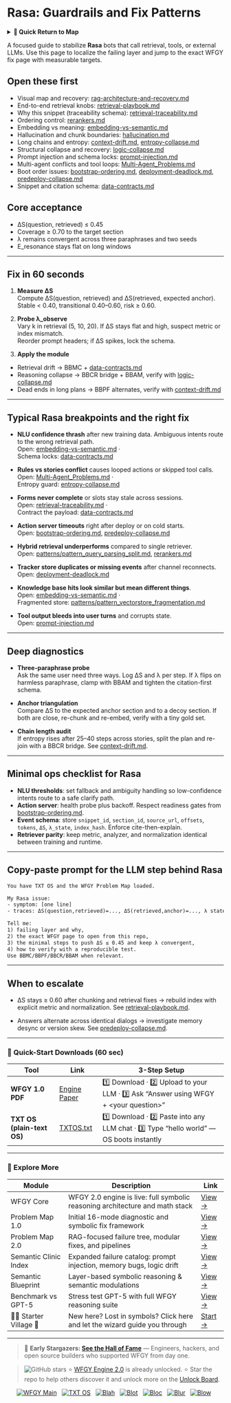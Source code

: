 # Rasa: Guardrails and Fix Patterns

<details>
  <summary><strong>🧭 Quick Return to Map</strong></summary>

<br>

  > You are in a sub-page of **Chatbots & CX**.  
  > To reorient, go back here:  
  >
  > - [**Chatbots & CX** — customer dialogue flows and conversational stability](./README.md)  
  > - [**WFGY Global Fix Map** — main Emergency Room, 300+ structured fixes](../README.md)  
  > - [**WFGY Problem Map 1.0** — 16 reproducible failure modes](../../README.md)  
  >
  > Think of this page as a desk within a ward.  
  > If you need the full triage and all prescriptions, return to the Emergency Room lobby.
</details>


A focused guide to stabilize **Rasa** bots that call retrieval, tools, or external LLMs. Use this page to localize the failing layer and jump to the exact WFGY fix page with measurable targets.

## Open these first
- Visual map and recovery: [rag-architecture-and-recovery.md](https://github.com/onestardao/WFGY/blob/main/ProblemMap/rag-architecture-and-recovery.md)
- End-to-end retrieval knobs: [retrieval-playbook.md](https://github.com/onestardao/WFGY/blob/main/ProblemMap/retrieval-playbook.md)
- Why this snippet (traceability schema): [retrieval-traceability.md](https://github.com/onestardao/WFGY/blob/main/ProblemMap/retrieval-traceability.md)
- Ordering control: [rerankers.md](https://github.com/onestardao/WFGY/blob/main/ProblemMap/rerankers.md)
- Embedding vs meaning: [embedding-vs-semantic.md](https://github.com/onestardao/WFGY/blob/main/ProblemMap/embedding-vs-semantic.md)
- Hallucination and chunk boundaries: [hallucination.md](https://github.com/onestardao/WFGY/blob/main/ProblemMap/hallucination.md)
- Long chains and entropy: [context-drift.md](https://github.com/onestardao/WFGY/blob/main/ProblemMap/context-drift.md), [entropy-collapse.md](https://github.com/onestardao/WFGY/blob/main/ProblemMap/entropy-collapse.md)
- Structural collapse and recovery: [logic-collapse.md](https://github.com/onestardao/WFGY/blob/main/ProblemMap/logic-collapse.md)
- Prompt injection and schema locks: [prompt-injection.md](https://github.com/onestardao/WFGY/blob/main/ProblemMap/prompt-injection.md)
- Multi-agent conflicts and tool loops: [Multi-Agent_Problems.md](https://github.com/onestardao/WFGY/blob/main/ProblemMap/Multi-Agent_Problems.md)
- Boot order issues: [bootstrap-ordering.md](https://github.com/onestardao/WFGY/blob/main/ProblemMap/bootstrap-ordering.md), [deployment-deadlock.md](https://github.com/onestardao/WFGY/blob/main/ProblemMap/deployment-deadlock.md), [predeploy-collapse.md](https://github.com/onestardao/WFGY/blob/main/ProblemMap/predeploy-collapse.md)
- Snippet and citation schema: [data-contracts.md](https://github.com/onestardao/WFGY/blob/main/ProblemMap/data-contracts.md)

## Core acceptance
- ΔS(question, retrieved) ≤ 0.45  
- Coverage ≥ 0.70 to the target section  
- λ remains convergent across three paraphrases and two seeds  
- E_resonance stays flat on long windows

---

## Fix in 60 seconds

1) **Measure ΔS**  
Compute ΔS(question, retrieved) and ΔS(retrieved, expected anchor).  
Stable < 0.40, transitional 0.40–0.60, risk ≥ 0.60.

2) **Probe λ_observe**  
Vary k in retrieval (5, 10, 20). If ΔS stays flat and high, suspect metric or index mismatch.  
Reorder prompt headers; if ΔS spikes, lock the schema.

3) **Apply the module**  
- Retrieval drift → BBMC + [data-contracts.md](https://github.com/onestardao/WFGY/blob/main/ProblemMap/data-contracts.md)  
- Reasoning collapse → BBCR bridge + BBAM, verify with [logic-collapse.md](https://github.com/onestardao/WFGY/blob/main/ProblemMap/logic-collapse.md)  
- Dead ends in long plans → BBPF alternates, verify with [context-drift.md](https://github.com/onestardao/WFGY/blob/main/ProblemMap/context-drift.md)

---

## Typical Rasa breakpoints and the right fix

- **NLU confidence thrash** after new training data. Ambiguous intents route to the wrong retrieval path.  
  Open: [embedding-vs-semantic.md](https://github.com/onestardao/WFGY/blob/main/ProblemMap/embedding-vs-semantic.md) ·  
  Schema locks: [data-contracts.md](https://github.com/onestardao/WFGY/blob/main/ProblemMap/data-contracts.md)

- **Rules vs stories conflict** causes looped actions or skipped tool calls.  
  Open: [Multi-Agent_Problems.md](https://github.com/onestardao/WFGY/blob/main/ProblemMap/Multi-Agent_Problems.md) ·  
  Entropy guard: [entropy-collapse.md](https://github.com/onestardao/WFGY/blob/main/ProblemMap/entropy-collapse.md)

- **Forms never complete** or slots stay stale across sessions.  
  Open: [retrieval-traceability.md](https://github.com/onestardao/WFGY/blob/main/ProblemMap/retrieval-traceability.md) ·  
  Contract the payload: [data-contracts.md](https://github.com/onestardao/WFGY/blob/main/ProblemMap/data-contracts.md)

- **Action server timeouts** right after deploy or on cold starts.  
  Open: [bootstrap-ordering.md](https://github.com/onestardao/WFGY/blob/main/ProblemMap/bootstrap-ordering.md), [predeploy-collapse.md](https://github.com/onestardao/WFGY/blob/main/ProblemMap/predeploy-collapse.md)

- **Hybrid retrieval underperforms** compared to single retriever.  
  Open: [patterns/pattern_query_parsing_split.md](https://github.com/onestardao/WFGY/blob/main/ProblemMap/patterns/pattern_query_parsing_split.md), [rerankers.md](https://github.com/onestardao/WFGY/blob/main/ProblemMap/rerankers.md)

- **Tracker store duplicates or missing events** after channel reconnects.  
  Open: [deployment-deadlock.md](https://github.com/onestardao/WFGY/blob/main/ProblemMap/deployment-deadlock.md)

- **Knowledge base hits look similar but mean different things**.  
  Open: [embedding-vs-semantic.md](https://github.com/onestardao/WFGY/blob/main/ProblemMap/embedding-vs-semantic.md) ·  
  Fragmented store: [patterns/pattern_vectorstore_fragmentation.md](https://github.com/onestardao/WFGY/blob/main/ProblemMap/patterns/pattern_vectorstore_fragmentation.md)

- **Tool output bleeds into user turns** and corrupts state.  
  Open: [prompt-injection.md](https://github.com/onestardao/WFGY/blob/main/ProblemMap/prompt-injection.md)

---

## Deep diagnostics

- **Three-paraphrase probe**  
Ask the same user need three ways. Log ΔS and λ per step. If λ flips on harmless paraphrase, clamp with BBAM and tighten the citation-first schema.

- **Anchor triangulation**  
Compare ΔS to the expected anchor section and to a decoy section. If both are close, re-chunk and re-embed, verify with a tiny gold set.

- **Chain length audit**  
If entropy rises after 25–40 steps across stories, split the plan and re-join with a BBCR bridge. See [context-drift.md](https://github.com/onestardao/WFGY/blob/main/ProblemMap/context-drift.md).

---

## Minimal ops checklist for Rasa

- **NLU thresholds**: set fallback and ambiguity handling so low-confidence intents route to a safe clarify path.  
- **Action server**: health probe plus backoff. Respect readiness gates from [bootstrap-ordering.md](https://github.com/onestardao/WFGY/blob/main/ProblemMap/bootstrap-ordering.md).  
- **Event schema**: store `snippet_id`, `section_id`, `source_url`, `offsets`, `tokens`, `ΔS`, `λ_state`, `index_hash`. Enforce cite-then-explain.  
- **Retriever parity**: keep metric, analyzer, and normalization identical between training and runtime.

---

## Copy-paste prompt for the LLM step behind Rasa

```txt
You have TXT OS and the WFGY Problem Map loaded.

My Rasa issue:
- symptom: [one line]
- traces: ΔS(question,retrieved)=..., ΔS(retrieved,anchor)=..., λ states across 3 paraphrases

Tell me:
1) failing layer and why,
2) the exact WFGY page to open from this repo,
3) the minimal steps to push ΔS ≤ 0.45 and keep λ convergent,
4) how to verify with a reproducible test.
Use BBMC/BBPF/BBCR/BBAM when relevant.
````

---

## When to escalate

* ΔS stays ≥ 0.60 after chunking and retrieval fixes → rebuild index with explicit metric and normalization.
  See [retrieval-playbook.md](https://github.com/onestardao/WFGY/blob/main/ProblemMap/retrieval-playbook.md).

* Answers alternate across identical dialogs → investigate memory desync or version skew.
  See [predeploy-collapse.md](https://github.com/onestardao/WFGY/blob/main/ProblemMap/predeploy-collapse.md).

---

### 🔗 Quick-Start Downloads (60 sec)

| Tool                       | Link                                                                                                                                       | 3-Step Setup                                                                             |
| -------------------------- | ------------------------------------------------------------------------------------------------------------------------------------------ | ---------------------------------------------------------------------------------------- |
| **WFGY 1.0 PDF**           | [Engine Paper](https://github.com/onestardao/WFGY/blob/main/I_am_not_lizardman/WFGY_All_Principles_Return_to_One_v1.0_PSBigBig_Public.pdf) | 1️⃣ Download · 2️⃣ Upload to your LLM · 3️⃣ Ask “Answer using WFGY + \<your question>”   |
| **TXT OS (plain-text OS)** | [TXTOS.txt](https://github.com/onestardao/WFGY/blob/main/OS/TXTOS.txt)                                                                     | 1️⃣ Download · 2️⃣ Paste into any LLM chat · 3️⃣ Type “hello world” — OS boots instantly |

---

### 🧭 Explore More

| Module                   | Description                                                                  | Link                                                                                               |
| ------------------------ | ---------------------------------------------------------------------------- | -------------------------------------------------------------------------------------------------- |
| WFGY Core                | WFGY 2.0 engine is live: full symbolic reasoning architecture and math stack | [View →](https://github.com/onestardao/WFGY/tree/main/core/README.md)                              |
| Problem Map 1.0          | Initial 16-mode diagnostic and symbolic fix framework                        | [View →](https://github.com/onestardao/WFGY/tree/main/ProblemMap/README.md)                        |
| Problem Map 2.0          | RAG-focused failure tree, modular fixes, and pipelines                       | [View →](https://github.com/onestardao/WFGY/blob/main/ProblemMap/rag-architecture-and-recovery.md) |
| Semantic Clinic Index    | Expanded failure catalog: prompt injection, memory bugs, logic drift         | [View →](https://github.com/onestardao/WFGY/blob/main/ProblemMap/SemanticClinicIndex.md)           |
| Semantic Blueprint       | Layer-based symbolic reasoning & semantic modulations                        | [View →](https://github.com/onestardao/WFGY/tree/main/SemanticBlueprint/README.md)                 |
| Benchmark vs GPT-5       | Stress test GPT-5 with full WFGY reasoning suite                             | [View →](https://github.com/onestardao/WFGY/tree/main/benchmarks/benchmark-vs-gpt5/README.md)      |
| 🧙‍♂️ Starter Village 🏡 | New here? Lost in symbols? Click here and let the wizard guide you through   | [Start →](https://github.com/onestardao/WFGY/blob/main/StarterVillage/README.md)                   |

---

> 👑 **Early Stargazers: [See the Hall of Fame](https://github.com/onestardao/WFGY/tree/main/stargazers)** —
> Engineers, hackers, and open source builders who supported WFGY from day one.

> <img src="https://img.shields.io/github/stars/onestardao/WFGY?style=social" alt="GitHub stars"> ⭐ [WFGY Engine 2.0](https://github.com/onestardao/WFGY/blob/main/core/README.md) is already unlocked. ⭐ Star the repo to help others discover it and unlock more on the [Unlock Board](https://github.com/onestardao/WFGY/blob/main/STAR_UNLOCKS.md).

<div align="center">

[![WFGY Main](https://img.shields.io/badge/WFGY-Main-red?style=flat-square)](https://github.com/onestardao/WFGY)
 
[![TXT OS](https://img.shields.io/badge/TXT%20OS-Reasoning%20OS-orange?style=flat-square)](https://github.com/onestardao/WFGY/tree/main/OS)
 
[![Blah](https://img.shields.io/badge/Blah-Semantic%20Embed-yellow?style=flat-square)](https://github.com/onestardao/WFGY/tree/main/OS/BlahBlahBlah)
 
[![Blot](https://img.shields.io/badge/Blot-Persona%20Core-green?style=flat-square)](https://github.com/onestardao/WFGY/tree/main/OS/BlotBlotBlot)
 
[![Bloc](https://img.shields.io/badge/Bloc-Reasoning%20Compiler-blue?style=flat-square)](https://github.com/onestardao/WFGY/tree/main/OS/BlocBlocBloc)
 
[![Blur](https://img.shields.io/badge/Blur-Text2Image%20Engine-navy?style=flat-square)](https://github.com/onestardao/WFGY/tree/main/OS/BlurBlurBlur)
 
[![Blow](https://img.shields.io/badge/Blow-Game%20Logic-purple?style=flat-square)](https://github.com/onestardao/WFGY/tree/main/OS/BlowBlowBlow)
 

</div>

